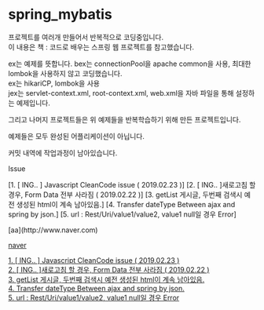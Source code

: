 # spring_mybatis

프로젝트를 여러개 만들어서 반복적으로 코딩중입니다.<br/>
이 내용은 책 : 코드로 배우는 스프링 웹 프로젝트를 참고했습니다.

ex는 예제를 뜻합니다.
bex는 connectionPool을 apache common을 사용, 최대한 lombok을 사용하지 않고 코딩했습니다.<br/>
ex는 hikariCP, lombok을 사용<br/>
jex는 servlet-context.xml, root-context.xml, web.xml을 자바 파일을 통해 설정하는 예제입니다.<br/>

그리고 나머지 프로젝트들은 위 예제들을 반복학습하기 위해 만든 프로젝트입니다.

예제들은 모두 완성된 어플리케이션이 아닙니다.

커밋 내역에 작업과정이 남아있습니다.



Issue

[1. [ ING.. ] Javascript CleanCode issue ( 2019.02.23 )]
[2. [ ING.. ]새로고침 할 경우, Form Data 전부 사라짐 ( 2019.02.22 )]
[3. getList 게시글, 두번째 검색시 예전 생성된 html이 계속 남아있음.]
[4. Transfer dateType Between ajax and spring by json.]
[5. url : Rest/Uri/value1/value2, value1 null일 경우 Error]

<Link>
[aa](http://www.naver.com)

[naver](http://www.naver.com)

[1. [ ING.. ] Javascript CleanCode issue ( 2019.02.23 )](https://www.evernote.com/shard/s573/nl/98372557/e51022c9-6892-4566-afe0-755e2ce925aa/) <br/>
[2. [ ING.. ]새로고침 할 경우, Form Data 전부 사라짐 ( 2019.02.22 )](https://www.evernote.com/shard/s573/nl/98372557/741c4424-6c2c-4a5c-bb9c-2b876ebbbee4/)<br/>
[3. getList 게시글, 두번째 검색시 예전 생성된 html이 계속 남아있음.](https://www.evernote.com/shard/s573/nl/98372557/2fe05749-24ad-4d7c-8b31-1f487075db93/)<br/>
[4. Transfer dateType Between ajax and spring by json.](https://www.evernote.com/shard/s573/nl/98372557/d0f40fcf-f524-4a3b-a4cc-511ecbba47a6/)<br/>
[5. url : Rest/Uri/value1/value2, value1 null일 경우 Error](https://www.evernote.com/shard/s573/nl/98372557/155f1489-42c3-4b40-98b3-4eca54924b8d/)<br/>
